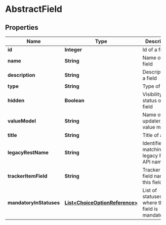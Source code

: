 

# AbstractField

## Properties

Name | Type | Description | Notes
------------ | ------------- | ------------- | -------------
**id** | **Integer** | Id of a field |  [optional]
**name** | **String** | Name of a field |  [optional]
**description** | **String** | Description of a field |  [optional]
**type** | **String** | Type of a field |  [optional]
**hidden** | **Boolean** | Visibility status of a field |  [optional]
**valueModel** | **String** | Name of the updater/getter value model |  [optional]
**title** | **String** | Title of a field |  [optional]
**legacyRestName** | **String** | Identifier matching the legacy REST API naming |  [optional]
**trackerItemField** | **String** | Tracker item&#39;s field name for this field |  [optional]
**mandatoryInStatuses** | [**List&lt;ChoiceOptionReference&gt;**](ChoiceOptionReference.md) | List of statuses where the field is mandatory. |  [optional]



